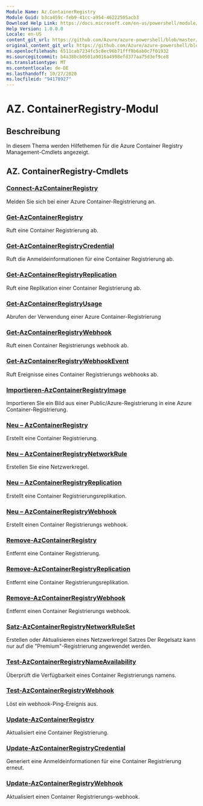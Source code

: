 ```yaml
---
Module Name: Az.ContainerRegistry
Module Guid: b3ca459c-feb9-41cc-a954-46222505acb3
Download Help Link: https://docs.microsoft.com/en-us/powershell/module/az.containerregistry
Help Version: 1.0.0.0
Locale: en-US
content_git_url: https://github.com/Azure/azure-powershell/blob/master/src/ContainerRegistry/ContainerRegistry/help/Az.ContainerRegistry.md
original_content_git_url: https://github.com/Azure/azure-powershell/blob/master/src/ContainerRegistry/ContainerRegistry/help/Az.ContainerRegistry.md
ms.openlocfilehash: 6511cab7234fc5c8ec96b71fff9b6ab0c7f01932
ms.sourcegitcommit: b4a38bcb0501a9016a4998efd377aa75d3ef9ce8
ms.translationtype: MT
ms.contentlocale: de-DE
ms.lasthandoff: 10/27/2020
ms.locfileid: "94178927"
---
```

# AZ. ContainerRegistry-Modul
## Beschreibung
In diesem Thema werden Hilfethemen für die Azure Container Registry Management-Cmdlets angezeigt.

## AZ. ContainerRegistry-Cmdlets
### [Connect-AzContainerRegistry](Connect-AzContainerRegistry.md)
Melden Sie sich bei einer Azure Container-Registrierung an.

### [Get-AzContainerRegistry](Get-AzContainerRegistry.md)
Ruft eine Container Registrierung ab.

### [Get-AzContainerRegistryCredential](Get-AzContainerRegistryCredential.md)
Ruft die Anmeldeinformationen für eine Container Registrierung ab.

### [Get-AzContainerRegistryReplication](Get-AzContainerRegistryReplication.md)
Ruft eine Replikation einer Container Registrierung ab.

### [Get-AzContainerRegistryUsage](Get-AzContainerRegistryUsage.md)
Abrufen der Verwendung einer Azure Container-Registrierung

### [Get-AzContainerRegistryWebhook](Get-AzContainerRegistryWebhook.md)
Ruft einen Container Registrierungs webhook ab.

### [Get-AzContainerRegistryWebhookEvent](Get-AzContainerRegistryWebhookEvent.md)
Ruft Ereignisse eines Container Registrierungs webhooks ab.

### [Importieren-AzContainerRegistryImage](Import-AzContainerRegistryImage.md)
Importieren Sie ein Bild aus einer Public/Azure-Registrierung in eine Azure Container-Registrierung.

### [Neu – AzContainerRegistry](New-AzContainerRegistry.md)
Erstellt eine Container Registrierung.

### [Neu – AzContainerRegistryNetworkRule](New-AzContainerRegistryNetworkRule.md)
Erstellen Sie eine Netzwerkregel.

### [Neu – AzContainerRegistryReplication](New-AzContainerRegistryReplication.md)
Erstellt eine Container Registrierungsreplikation.

### [Neu – AzContainerRegistryWebhook](New-AzContainerRegistryWebhook.md)
Erstellt einen Container Registrierungs webhook.

### [Remove-AzContainerRegistry](Remove-AzContainerRegistry.md)
Entfernt eine Container Registrierung.

### [Remove-AzContainerRegistryReplication](Remove-AzContainerRegistryReplication.md)
Entfernt eine Container Registrierungsreplikation.

### [Remove-AzContainerRegistryWebhook](Remove-AzContainerRegistryWebhook.md)
Entfernt einen Container Registrierungs webhook.

### [Satz-AzContainerRegistryNetworkRuleSet](Set-AzContainerRegistryNetworkRuleSet.md)
Erstellen oder Aktualisieren eines Netzwerkregel Satzes Der Regelsatz kann nur auf die "Premium"-Registrierung angewendet werden.

### [Test-AzContainerRegistryNameAvailability](Test-AzContainerRegistryNameAvailability.md)
Überprüft die Verfügbarkeit eines Container Registrierungs namens.

### [Test-AzContainerRegistryWebhook](Test-AzContainerRegistryWebhook.md)
Löst ein webhook-Ping-Ereignis aus.

### [Update-AzContainerRegistry](Update-AzContainerRegistry.md)
Aktualisiert eine Container Registrierung.

### [Update-AzContainerRegistryCredential](Update-AzContainerRegistryCredential.md)
Generiert eine Anmeldeinformationen für eine Container Registrierung erneut.

### [Update-AzContainerRegistryWebhook](Update-AzContainerRegistryWebhook.md)
Aktualisiert einen Container Registrierungs-webhook.

